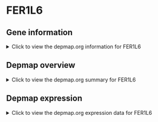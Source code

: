 <h1>FER1L6</h1>

<h2>Gene information</h2>
<details>
  <summary>Click to view the depmap.org information for FER1L6</summary>
  <iframe src="https://depmap.org/portal/gene/FER1L6?tab=about" style="border:none;width:100%;height:800px"></iframe>
</details>

<h2>Depmap overview</h2>
<details>
  <summary>Click to view the depmap.org summary for FER1L6</summary>
  <iframe src="https://depmap.org/portal/gene/FER1L6?tab=overview" style="border:none;width:100%;height:800px"></iframe>
</details>

<h2>Depmap expression</h2>
<details>
  <summary>Click to view the depmap.org expression data for FER1L6</summary>
  <iframe src="https://depmap.org/portal/gene/FER1L6?tab=characterization" style="border:none;width:100%;height:800px"></iframe>
</details>


<!--
<h2>Reactome Pathway diagram</h2>
PNAME
-->


